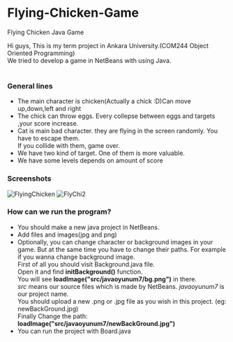 # Flying-Chicken-Game
Flying Chicken Java Game 

Hi guys, This is my term project in Ankara University.(COM244 Object Oriented Programming)<br>
We tried to develop a game in NetBeans with using Java.<br><br>

### General lines
- The main character is chicken(Actually a chick :D)Can move up,down,left and right
- The chick can throw eggs. Every collepse between eggs and targets ,your score increase.
- Cat is main bad character. they are flying in the screen randomly. You have to escape them.<br>
If you collide with them, game over.
- We have two kind of target. One of them is more valuable.
- We have some levels depends on amount of score

### Screenshots

![FlyingChicken](https://user-images.githubusercontent.com/50207648/72217577-00c0c080-3541-11ea-903b-e08ef8751762.png)
![FlyChi2](https://user-images.githubusercontent.com/50207648/72217578-00c0c080-3541-11ea-8ead-8d9a9e673d08.png)


### How can we run the program? 
* You should make a new java project in NetBeans.
* Add files and images(jpg and png)
* Optionally, you can change character or background images in your game. But at the same time you have to change their paths.
For example if you wanna change background image. <br>
First of all you should visit Background.java file.<br>
Open it and find **initBackground()** function. <br>
You will see **loadImage("src/javaoyunum7/bg.png")** in there. <br>
*src* means our source files which is made by NetBeans. *javaoyunum7* is our project name.<br>
You should upload a new .png or .jpg file as you wish in this project. (eg: newBackGround.jpg)<br>
Finally Change the path: **loadImage("src/javaoyunum7/newBackGround.jpg")** 
* You can run the project with Board.java


